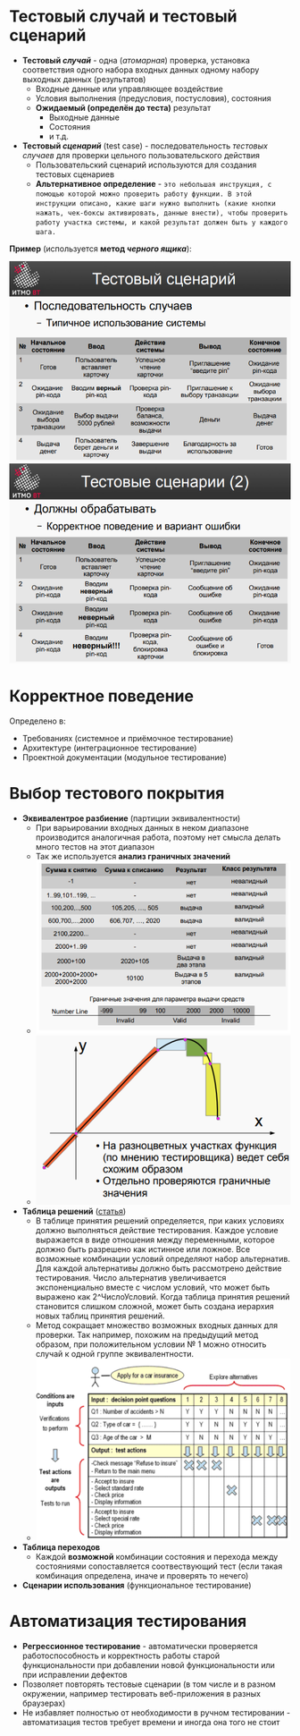 # Тестовый случай и тестовый сценарий
+ **Тестовый *случай*** - одна (*атомарная*) проверка, установка соответствия одного набора входных данных одному набору выходных данных (результатов)
    + Входные данные или управляющее воздействие
    + Условия выполнения (предусловия, постусловия), состояния
    + **Ожидаемый (определён до теста)** результат 
      + Выходные данные
      + Состояния
      + и т.д. 
+ **Тестовый *сценарий*** (test case) - последовательность *тестовых случаев* для проверки цельного пользовательского действия
    + Пользовательский сценарий используются для создания тестовых сценариев
    + **Альтернативное определение** - `это небольшая инструкция, с помощью которой можно проверить работу функции. В этой инструкции описано, какие шаги нужно выполнить (какие кнопки нажать, чек-боксы активировать, данные внести), чтобы проверить работу участка системы, и какой результат должен быть у каждого шага.`

**Пример** (используется **метод *черного ящика***):

![test scenario scheme 1](res/test_scenario1.png)
![test scenario scheme 2](res/test_scenario2.png)


# Корректное поведение
Определено в:
+ Требованиях (системное и приёмочное тестирование)
+ Архитектуре (интеграционное тестирование)
+ Проектной документации (модульное тестирование)


# Выбор тестового покрытия
+ **Эквивалентрое разбиение** (партиции эквивалентности)
    + При варьировании входных данных в неком диапазоне производится аналогичная работа, поэтому нет смысла делать много тестов на этот диапазон
    + Так же используется **анализ граничных значений**
    + ![Equivalence partitions 1](res/equivalence_partitions_1.png)
    + ![Equivalence partitions 2](res/equivalence_partitions_2.png)
+ **Таблица решений** ([статья](https://software-testing.ru/library/testing/functional-testing/129--functional-tester-ibm-rational-))
    + В таблице принятия решений определяется, при каких условиях должно выполняться действие тестирования.
      Каждое условие выражается в виде отношения между переменными, которое должно быть разрешено как истинное или ложное.
      Все возможные комбинации условий определяют набор альтернатив.
      Для каждой альтернативы должно быть рассмотрено действие тестирования.
      Число альтернатив увеличивается экспоненциально вместе с числом условий, что может быть выражено как 2^ЧислоУсловий.
      Когда таблица принятия решений становится слишком сложной, может быть создана иерархия новых таблиц принятия решений.
    + Метод сокращает множество возможных входных данных для проверки. Так например, похожим на предыдущий метод образом,
      при положительном условии № 1 можно относить случай к одной группе эквивалентности.
    + ![Table of solutions ](res/table_of_solutions.png)
+ **Таблица переходов**
    + Каждой **возможной** комбинации состояния и перехода между состояниями сопоставляется соотвествующий тест (если такая комбинация определена, иначе и проверять то нечего)
+ **Сценарии использования** (функциональное тестирование)


# Автоматизация тестирования
+ **Регрессионное тестирование** - автоматически проверяется работоспособность и корректность работы старой функциональности при добавлении новой функциональности или при исправлении дефектов
+ Позволяет повторять тестовые сценарии (в том числе и в разном окружении, например тестировать веб-приложения в разных браузерах)
+ Не избавляет полностью от необходимости в ручном тестировании - автоматизация тестов требует времени и иногда она того не стоит


  
